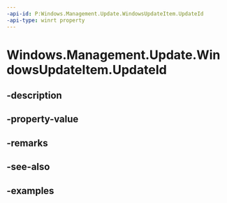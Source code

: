```yaml
---
-api-id: P:Windows.Management.Update.WindowsUpdateItem.UpdateId
-api-type: winrt property
---
```


# Windows.Management.Update.WindowsUpdateItem.UpdateId

<!--
public string UpdateId { get; }
-->


## -description

## -property-value

## -remarks

## -see-also

## -examples


